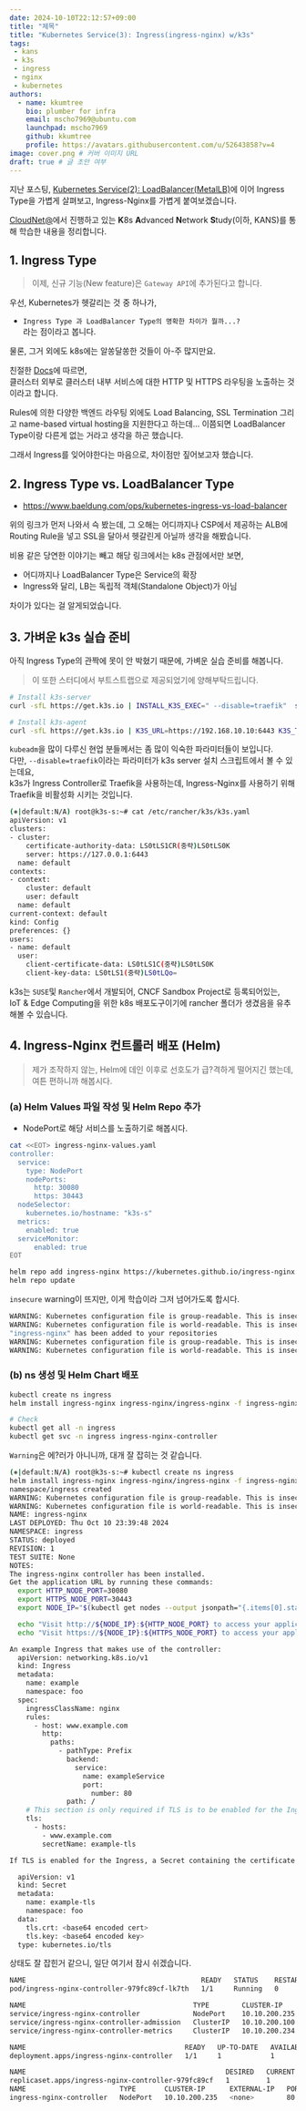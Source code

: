 ```yaml
---
date: 2024-10-10T22:12:57+09:00
title: "제목"
title: "Kubernetes Service(3): Ingress(ingress-nginx) w/k3s"
tags:
 - kans
 - k3s
 - ingress
 - nginx
 - kubernetes
authors:
  - name: kkumtree
    bio: plumber for infra
    email: mscho7969@ubuntu.com
    launchpad: mscho7969
    github: kkumtree
    profile: https://avatars.githubusercontent.com/u/52643858?v=4 
image: cover.png # 커버 이미지 URL
draft: true # 글 초안 여부
---
```


지난 포스팅, [Kubernetes Service(2): LoadBalancer(MetalLB)](https://blog.minseong.xyz/post/kans-5w-metallb-loadbalancer/)에 이어 Ingress Type을 가볍게 살펴보고, Ingress-Nginx를 가볍게 붙여보겠습니다.  

[CloudNet@](https://gasidaseo.notion.site/CloudNet-Blog-c9dfa44a27ff431dafdd2edacc8a1863)에서 진행하고 있는 **K**8s **A**dvanced **N**etwork **S**tudy(이하, KANS)를 통해 학습한 내용을 정리합니다.  

## 1. Ingress Type  

> 이제, 신규 기능(New feature)은 `Gateway API`에 추가된다고 합니다.  

우선, Kubernetes가 헷갈리는 것 중 하나가,  
- `Ingress Type 과 LoadBalancer Type의 명확한 차이가 뭘까...?`  
라는 점이라고 봅니다.  

물론, 그거 외에도 k8s에는 알쏭달쏭한 것들이 아-주 많지만요.  

친절한 [Docs](https://kubernetes.io/docs/concepts/services-networking/ingress/)에 따르면,  
클러스터 외부로 클러스터 내부 서비스에 대한 HTTP 및 HTTPS 라우팅을 노출하는 것이라고 합니다. 

Rules에 의한 다양한 백엔드 라우팅 외에도 Load Balancing, SSL Termination 그리고 name-based virtual hosting을 지원한다고 하는데... 이쯤되면 LoadBalancer Type이랑 다른게 없는 거라고 생각을 하곤 했습니다. 

그래서 Ingress를 잊어야한다는 마음으로, 차이점만 짚어보고자 했습니다. 

## 2. Ingress Type vs. LoadBalancer Type

- <https://www.baeldung.com/ops/kubernetes-ingress-vs-load-balancer>  

위의 링크가 먼저 나와서 슥 봤는데, 그 오해는 어디까지나 CSP에서 제공하는 ALB에 Routing Rule을 넣고 SSL을 달아서 헷갈린게 아닐까 생각을 해봤습니다. 

비용 같은 당연한 이야기는 빼고 해당 링크에서는 k8s 관점에서만 보면,  

- 어디까지나 LoadBalancer Type은 Service의 확장  
- Ingress와 달리, LB는 독립적 객체(Standalone Object)가 아님  

차이가 있다는 걸 알게되었습니다.  

## 3. 가벼운 k3s 실습 준비  

아직 Ingress Type의 관짝에 못이 안 박혔기 때문에, 가벼운 실습 준비를 해봅니다.  

> 이 또한 스터디에서 부트스트랩으로 제공되었기에 양해부탁드립니다.  

```bash  
# Install k3s-server
curl -sfL https://get.k3s.io | INSTALL_K3S_EXEC=" --disable=traefik"  sh -s - server --token kanstoken --cluster-cidr "172.16.0.0/16" --service-cidr "10.10.200.0/24" --write-kubeconfig-mode 644 

# Install k3s-agent
curl -sfL https://get.k3s.io | K3S_URL=https://192.168.10.10:6443 K3S_TOKEN=kanstoken  sh -s -
```  

`kubeadm`을 많이 다루신 현업 분들께서는 좀 많이 익숙한 파라미터들이 보입니다.  
다만, `--disable=traefik`이라는 파라미터가 k3s server 설치 스크립트에서 볼 수 있는데요,  
k3s가 Ingress Controller로 Traefik을 사용하는데, Ingress-Nginx를 사용하기 위해 Traefik을 비활성화 시키는 것입니다.  

```bash
(⎈|default:N/A) root@k3s-s:~# cat /etc/rancher/k3s/k3s.yaml
apiVersion: v1
clusters:
- cluster:
    certificate-authority-data: LS0tLS1CR(중략)LS0tLS0K
    server: https://127.0.0.1:6443
  name: default
contexts:
- context:
    cluster: default
    user: default
  name: default
current-context: default
kind: Config
preferences: {}
users:
- name: default
  user:
    client-certificate-data: LS0tLS1C(중략)LS0tLS0K
    client-key-data: LS0tLS1(중략)LS0tLQo=
```

k3s는 `SUSE`및 `Rancher`에서 개발되어, CNCF Sandbox Project로 등록되어있는,  
IoT & Edge Computing을 위한 k8s 배포도구이기에 rancher 폴더가 생겼음을 유추해볼 수 있습니다.  

## 4. Ingress-Nginx 컨트롤러 배포 (Helm)  

> 제가 조작하지 않는, Helm에 데인 이후로 선호도가 급?격하게 떨어지긴 했는데, 여튼 편하니까 해봅시다.   

### (a) Helm Values 파일 작성 및 Helm Repo 추가  

- NodePort로 해당 서비스를 노출하기로 해봅시다.  

```bash
cat <<EOT> ingress-nginx-values.yaml
controller:
  service:
    type: NodePort
    nodePorts:
      http: 30080
      https: 30443
  nodeSelector:
    kubernetes.io/hostname: "k3s-s"
  metrics:
    enabled: true
  serviceMonitor:
      enabled: true
EOT

helm repo add ingress-nginx https://kubernetes.github.io/ingress-nginx
helm repo update
```

`insecure` warning이 뜨지만, 이게 학습이라 그저 넘어가도록 합시다.  

```bash
WARNING: Kubernetes configuration file is group-readable. This is insecure. Location: /etc/rancher/k3s/k3s.yaml
WARNING: Kubernetes configuration file is world-readable. This is insecure. Location: /etc/rancher/k3s/k3s.yaml
"ingress-nginx" has been added to your repositories
WARNING: Kubernetes configuration file is group-readable. This is insecure. Location: /etc/rancher/k3s/k3s.yaml
WARNING: Kubernetes configuration file is world-readable. This is insecure. Location: /etc/rancher/k3s/k3s.yaml
```

### (b) ns 생성 및  Helm Chart 배포  

```bash
kubectl create ns ingress
helm install ingress-nginx ingress-nginx/ingress-nginx -f ingress-nginx-values.yaml --namespace ingress --version 4.11.2

# Check
kubectl get all -n ingress
kubectl get svc -n ingress ingress-nginx-controller
```

`Warning`은 에?러가 아니니까, 대개 잘 잡히는 것 같습니다.  

```bash
(⎈|default:N/A) root@k3s-s:~# kubectl create ns ingress
helm install ingress-nginx ingress-nginx/ingress-nginx -f ingress-nginx-values.yaml --namespace ingress --version 4.11.2
namespace/ingress created
WARNING: Kubernetes configuration file is group-readable. This is insecure. Location: /etc/rancher/k3s/k3s.yaml
WARNING: Kubernetes configuration file is world-readable. This is insecure. Location: /etc/rancher/k3s/k3s.yaml
NAME: ingress-nginx
LAST DEPLOYED: Thu Oct 10 23:39:48 2024
NAMESPACE: ingress
STATUS: deployed
REVISION: 1
TEST SUITE: None
NOTES:
The ingress-nginx controller has been installed.
Get the application URL by running these commands:
  export HTTP_NODE_PORT=30080
  export HTTPS_NODE_PORT=30443
  export NODE_IP="$(kubectl get nodes --output jsonpath="{.items[0].status.addresses[1].address}")"

  echo "Visit http://${NODE_IP}:${HTTP_NODE_PORT} to access your application via HTTP."
  echo "Visit https://${NODE_IP}:${HTTPS_NODE_PORT} to access your application via HTTPS."

An example Ingress that makes use of the controller:
  apiVersion: networking.k8s.io/v1
  kind: Ingress
  metadata:
    name: example
    namespace: foo
  spec:
    ingressClassName: nginx
    rules:
      - host: www.example.com
        http:
          paths:
            - pathType: Prefix
              backend:
                service:
                  name: exampleService
                  port:
                    number: 80
              path: /
    # This section is only required if TLS is to be enabled for the Ingress
    tls:
      - hosts:
        - www.example.com
        secretName: example-tls

If TLS is enabled for the Ingress, a Secret containing the certificate and key must also be provided:

  apiVersion: v1
  kind: Secret
  metadata:
    name: example-tls
    namespace: foo
  data:
    tls.crt: <base64 encoded cert>
    tls.key: <base64 encoded key>
  type: kubernetes.io/tls
```

상태도 잘 잡힌거 같으니, 일단 여기서 잠시 쉬겠습니다. 


```bash
NAME                                           READY   STATUS    RESTARTS   AGE
pod/ingress-nginx-controller-979fc89cf-lk7th   1/1     Running   0          92s

NAME                                         TYPE        CLUSTER-IP      EXTERNAL-IP   PORT(S)                      AGE
service/ingress-nginx-controller             NodePort    10.10.200.235   <none>        80:30080/TCP,443:30443/TCP   92s
service/ingress-nginx-controller-admission   ClusterIP   10.10.200.100   <none>        443/TCP                      92s
service/ingress-nginx-controller-metrics     ClusterIP   10.10.200.234   <none>        10254/TCP                    92s

NAME                                       READY   UP-TO-DATE   AVAILABLE   AGE
deployment.apps/ingress-nginx-controller   1/1     1            1           92s

NAME                                                 DESIRED   CURRENT   READY   AGE
replicaset.apps/ingress-nginx-controller-979fc89cf   1         1         1       92s
NAME                       TYPE       CLUSTER-IP      EXTERNAL-IP   PORT(S)                      AGE
ingress-nginx-controller   NodePort   10.10.200.235   <none>        80:30080/TCP,443:30443/TCP   92s
```